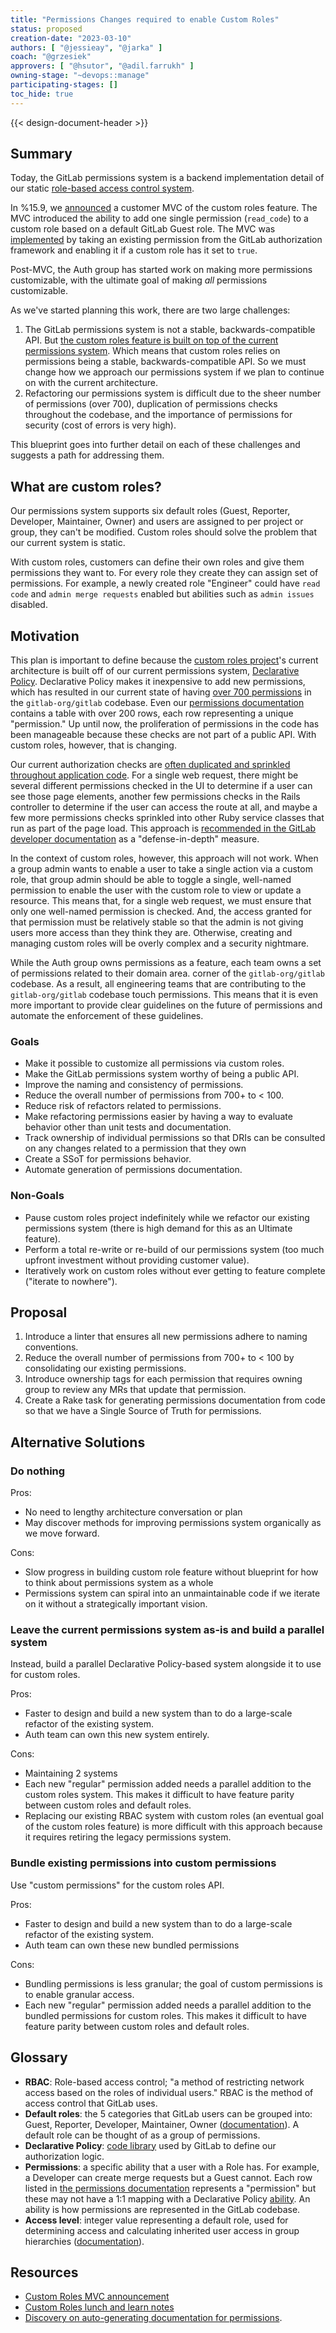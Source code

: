 ```yaml
---
title: "Permissions Changes required to enable Custom Roles"
status: proposed
creation-date: "2023-03-10"
authors: [ "@jessieay", "@jarka" ]
coach: "@grzesiek"
approvers: [ "@hsutor", "@adil.farrukh" ]
owning-stage: "~devops::manage"
participating-stages: []
toc_hide: true
---
```


{{< design-document-header >}}

## Summary

Today, the GitLab permissions system is a backend implementation detail of our
static [role-based access control system](https://docs.gitlab.com/ee/user/permissions.html#roles).

In %15.9, we [announced](https://about.gitlab.com/blog/2023/03/08/expanding-guest-capabilities-in-gitlab-ultimate/)
a customer MVC of the custom roles feature. The MVC introduced the ability to
add one single permission (`read_code`) to a custom role based on a default
GitLab Guest role. The MVC was [implemented](https://gitlab.com/gitlab-org/gitlab/-/merge_requests/106256) by
taking an existing permission from the GitLab authorization framework and
enabling it if a custom role has it set to `true`.

Post-MVC, the Auth group has started work on making more permissions
customizable, with the ultimate goal of making *all* permissions customizable.

As we've started planning this work, there are two large challenges:

1. The GitLab permissions system is not a stable, backwards-compatible API.
   But [the custom roles feature is built on top of the current permissions system](https://gitlab.com/gitlab-org/gitlab/-/issues/352891#note_993031741).
   Which means that custom roles relies on permissions being a stable,
   backwards-compatible API. So we must change how we approach our permissions
   system if we plan to continue on with the current architecture.
1. Refactoring our permissions system is difficult due to the sheer number of
   permissions (over 700), duplication of permissions checks throughout the
   codebase, and the importance of permissions for security (cost
   of errors is very high).

This blueprint goes into further detail on each of these challenges and suggests
a path for addressing them.

## What are custom roles?

Our permissions system supports six default roles (Guest, Reporter, Developer, Maintainer, Owner) and users are assigned to per project or group, they can't be modified. Custom roles should solve the problem that our current system is static.

With custom roles, customers can define their own roles and give them permissions they want to. For every role they create they can assign set of permissions. For example, a newly created role "Engineer" could have `read code` and `admin merge requests` enabled but abilities such as `admin issues` disabled.

## Motivation

This plan is important to define because the [custom roles project](https://gitlab.com/groups/gitlab-org/-/epics/4035)'s
current architecture is built off of our current permissions system, [Declarative Policy](https://gitlab.com/gitlab-org/ruby/gems/declarative-policy).
Declarative Policy makes it inexpensive to add new permissions, which has
resulted in our current state of having [over 700 permissions](https://gitlab.com/gitlab-org/gitlab/-/issues/393454#more-context)
in the `gitlab-org/gitlab` codebase. Even our [permissions documentation](https://docs.gitlab.com/ee/user/permissions.html)
contains a table with over 200 rows, each row representing a unique
"permission." Up until now, the proliferation of permissions in the code has
been manageable because these checks are not part of a public API. With custom
roles, however, that is changing.

Our current authorization checks are [often duplicated and sprinkled throughout application code](https://gitlab.com/gitlab-org/gitlab/-/issues/352891#note_958192650). For a single web request, there might be several different
permissions checked in the UI to determine if a user can see those page
elements, another few permissions checks in the Rails controller to determine if
the user can access the route at all, and maybe a few more permissions checks
sprinkled into other Ruby service classes that run as part of the page load.
This approach is [recommended in the GitLab developer documentation](https://docs.gitlab.com/ee/development/permissions/authorizations.html#where-should-permissions-be-checked)
as a "defense-in-depth" measure.

In the context of custom roles, however, this approach will not work. When a
group admin wants to enable a user to take a single action via a custom role,
that group admin should be able to toggle a single, well-named permission to
enable the user with the custom role to view or update a resource. This means
that, for a single web request, we must ensure that only one well-named
permission is checked. And, the access granted for that permission must be
relatively stable so that the admin is not giving users more access than they
think they are. Otherwise, creating and managing custom roles will be overly
complex and a security nightmare.

While the Auth group owns permissions as a feature, each team owns a set of permissions related to their domain area.
corner of the `gitlab-org/gitlab` codebase. As a result, all engineering teams that
are contributing to the `gitlab-org/gitlab` codebase touch permissions. This
means that it is even more important to provide clear guidelines on the future
of permissions and automate the enforcement of these guidelines.

### Goals

- Make it possible to customize all permissions via custom roles.
- Make the GitLab permissions system worthy of being a public API.
- Improve the naming and consistency of permissions.
- Reduce the overall number of permissions from 700+ to < 100.
- Reduce risk of refactors related to permissions.
- Make refactoring permissions easier by having a way to evaluate behavior other than unit tests and documentation.
- Track ownership of individual permissions so that DRIs can be consulted on any changes related to a permission that they own
- Create a SSoT for permissions behavior.
- Automate generation of permissions documentation.

### Non-Goals

- Pause custom roles project indefinitely while we refactor our existing permissions system (there is high demand for this as an Ultimate feature).
- Perform a total re-write or re-build of our permissions system (too much upfront investment without providing customer value).
- Iteratively work on custom roles without ever getting to feature complete ("iterate to nowhere").

## Proposal

1. Introduce a linter that ensures all new permissions adhere to naming
   conventions.
1. Reduce the overall number of permissions from 700+ to < 100 by consolidating
   our existing permissions.
1. Introduce ownership tags for each permission that requires owning group to
   review any MRs that update that permission.
1. Create a Rake task for generating permissions documentation from code so that
   we have a Single Source of Truth for permissions.

## Alternative Solutions

### Do nothing

Pros:

- No need to lengthy architecture conversation or plan
- May discover methods for improving permissions system organically as we move
  forward.

Cons:

- Slow progress in building custom role feature without blueprint for how to
  think about permissions system as a whole
- Permissions system can spiral into an unmaintainable code if we iterate on it without a strategically important vision.

### Leave the current permissions system as-is and build a parallel system

Instead, build a parallel Declarative Policy-based system alongside it to use for custom roles.

Pros:

- Faster to design and build a new system than to do a large-scale refactor of the existing system.
- Auth team can own this new system entirely.

Cons:

- Maintaining 2 systems
- Each new "regular" permission added needs a parallel addition to the
  custom roles system. This makes it difficult to have feature parity between
  custom roles and default roles.
- Replacing our existing RBAC system with custom roles (an eventual goal of the
  custom roles feature) is more difficult with this approach because it requires
  retiring the legacy permissions system.

### Bundle existing permissions into custom permissions

Use "custom permissions" for the custom roles API.

Pros:

- Faster to design and build a new system than to do a large-scale refactor of the existing system.
- Auth team can own these new bundled permissions

Cons:

- Bundling permissions is less granular; the goal of custom permissions is to
  enable granular access.
- Each new "regular" permission added needs a parallel addition to the
  bundled permissions for custom roles. This makes it difficult to have feature
  parity between custom roles and default roles.

## Glossary

- **RBAC**: Role-based access control; "a method of restricting network access based
  on the roles of individual users." RBAC is the method of access control that
  GitLab uses.
- **Default roles**: the 5 categories that GitLab users can be grouped into: Guest,
  Reporter, Developer, Maintainer, Owner ([documentation](https://docs.gitlab.com/ee/user/permissions.html#roles)).
  A default role can be thought of as a group of permissions.
- **Declarative Policy**: [code library](https://gitlab.com/gitlab-org/ruby/gems/declarative-policy/)
  used by GitLab to define our authorization logic.
- **Permissions**: a specific ability that a user with a Role has. For example, a
  Developer can create merge requests but a Guest cannot. Each row listed in
  [the permissions documentation](https://docs.gitlab.com/ee/user/permissions.html#project-members-permissions)
  represents a "permission" but these may not have a 1:1 mapping with a Declarative Policy
  [ability](https://gitlab.com/gitlab-org/ruby/gems/declarative-policy/-/blob/main/doc/defining-policies.md#invocation).
  An ability is how permissions are represented in the GitLab codebase.
- **Access level**: integer value representing a default role, used for determining access and calculating inherited user access in group hierarchies ([documentation](https://docs.gitlab.com/ee/api/access_requests.html#valid-access-levels)).

## Resources

- [Custom Roles MVC announcement](https://github.blog/changelog/2021-10-27-enterprise-organizations-can-now-create-custom-repository-roles/)
- [Custom Roles lunch and learn notes](https://docs.google.com/document/d/1x2ExhGJl2-nEibTaQE_7e5w2sDCRRHiakrBYDspPRqw/edit#)
- [Discovery on auto-generating documentation for permissions](https://gitlab.com/gitlab-org/gitlab/-/issues/352891#note_989392294).

